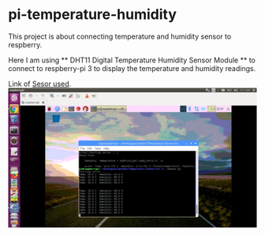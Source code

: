 # pi-temperature-humidity

This project is about connecting temperature and humidity sensor to respberry.

<p> Here I am using ** DHT11 Digital Temperature Humidity Sensor Module **  to connect to respberry-pi 3 to display the temperature and humidity readings.
</p>

Link of [Sesor used](https://www.amazon.in/gp/product/B01MXRT9DZ/ref=oh_aui_detailpage_o06_s00?ie=UTF8&psc=1).
![Sample temperature reading](media/sample-temperature-reading.png)
